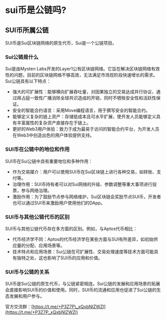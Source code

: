 # sui币是公链吗?

## SUI币所属公链

SUI币是Sui区块链网络的原生代币，Sui是一个公链项目。

### Sui公链是什么

Sui是由Mysten Labs开发的Layer1公有区块链网络。它旨在解决区块链网络有效性的问题，目前的区块链网络不够高效，无法满足市场现阶段快速增长的需求。Sui公链具有以下特点：

* 强大的可扩展性：能够横向扩展吞吐量，对因果独立的交易达成并行协议，通过拜占庭一致性广播消除全球共识造成的开销，同时不牺牲安全性和活跃性保证。
* 安全的智能合约语言：采用Move编程语言，用于撰写安全的智能合约。
* 能够定义复杂的链上资产：存储低成本且可水平扩展，使开发人员能够定义具有丰富属性的复杂资产直接存在于链上。
* 更好的Web3用户体验：致力于成为最易于访问的智能合约平台，为开发人员在Web3中创造出色的用户体验提供支持。

### SUI币在公链中的地位和作用

SUI币在Sui公链中具有重要地位和多种作用：

* 作为交易媒介：用户可以使用SUI币在Sui区块链上进行各种交易，如转账、支付等。
* 治理作用：SUI币持有者可以对Sui网络的升级、参数调整等重大事项进行投票，参与网络治理。
* 激励作用：为了鼓励节点参与网络维护，Sui区块链会奖励节点SUI币，开发者也可以通过SUI币来激励用户使用他们的DApp。

### SUI币与其他公链代币的区别

SUI币与其他公链代币存在多方面的区别。例如，与Aptos代币相比：

* 代币经济学不同：Aptos的代币经济学在某些方面与SUI有所差异，如初始供应量的分配、应用场景等。
* 技术特点和应用场景：Sui公链在可扩展性、交易处理速度等技术方面可能具有独特之处，这也影响了SUI币的应用和价值。

### SUI币与公链的关系

SUI币是Sui公链的原生代币，与公链紧密相连。Sui公链的发展和应用场景的拓展会直接影响SUI币的价值和使用。同时，SUI币的流通和应用也促进了Sui公链的生态发展和用户参与。

官方交流群：[https://t.me/+P3Z7P\_xQxbNlZWZl](https://t.me/+P3Z7P_xQxbNlZWZl)

